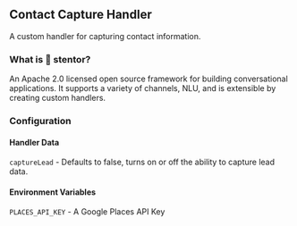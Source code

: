 ## Contact Capture Handler

A custom handler for capturing contact information.

### What is 📣 stentor?

An Apache 2.0 licensed open source framework for building conversational applications. It supports a variety of channels, NLU, and is extensible by creating custom handlers.

### Configuration

#### Handler Data

`captureLead` - Defaults to false, turns on or off the ability to capture lead data.

#### Environment Variables


`PLACES_API_KEY` - A Google Places API Key

